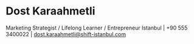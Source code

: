 # Dost Karaahmetli
Marketing Strategist / Lifelong Learner / Entrepreneur
Istanbul | +90 555 3400022 | dost.karaahmetli@shift-istanbul.com

